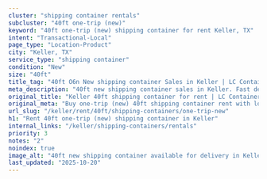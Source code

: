 ```yaml
---
cluster: "shipping container rentals"
subcluster: "40ft one-trip (new)"
keyword: "40ft one-trip (new) shipping container for rent Keller, TX"
intent: "Transactional-Local"
page_type: "Location-Product"
city: "Keller, TX"
service_type: "shipping container"
condition: "New"
size: "40ft"
title_tag: "40ft O6n New shipping container Sales in Keller | LC Container"
meta_description: "40ft new shipping container sales in Keller. Fast delivery, competitive pricing. Serving shipping containers area. Quote ID: G24. Call (214) 524-4168 for your free quote today."
original_title: "Keller 40ft shipping container for rent | LC Container"
original_meta: "Buy one-trip (new) 40ft shipping container rent with local delivery in Keller, TX. LC Container — local Since 2003. Request a fast quote today."
url_slug: "/keller/rent/40ft/shipping-containers/one-trip-new"
h1: "Rent 40ft one-trip (new) shipping container in Keller"
internal_links: "/keller/shipping-containers/rentals"
priority: 3
notes: "2"
noindex: true
image_alt: "40ft new shipping container available for delivery in Keller"
last_updated: "2025-10-20"
---
```


<!-- TODO: Add unique city/inventory copy, images, and internal links here. -->
